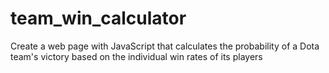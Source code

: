 # team_win_calculator
Create a web page with JavaScript that calculates the probability of a Dota team's victory based on the individual win rates of its players
